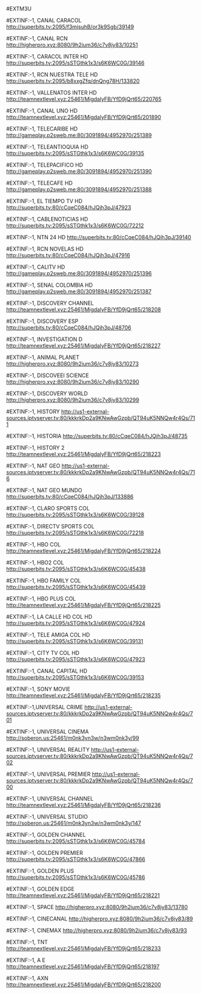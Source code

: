 #EXTM3U 

#EXTINF:-1,  CANAL CARACOL
http://superbits.tv:2095/f3mjsuhB/or3k9Sgb/39149

#EXTINF:-1, CANAL RCN
http://higherpro.xyz:8080/9h2ium36/c7v8jy83/10251

#EXTINF:-1, CARACOL INTER HD
http://superbits.tv:2095/sSTGthk1x3/s6K6WC0G/39146

#EXTINF:-1, RCN NUESTRA TELE HD
http://superbits.tv:2095/b8xxgZfq/dnQng78H/133820

#EXTINF:-1, VALLENATOS INTER HD
http://teamnextlevel.xyz:25461/MigdalyFB/YfD9jQrt65/220765

#EXTINF:-1, CANAL UNO HD
http://teamnextlevel.xyz:25461/MigdalyFB/YfD9jQrt65/201890

#EXTINF:-1,  TELECARIBE HD
http://gameplay.p2sweb.me:80/3091894/4952970/251389

#EXTINF:-1,  TELEANTIOQUIA HD
http://superbits.tv:2095/sSTGthk1x3/s6K6WC0G/39135

#EXTINF:-1, TELEPACIFICO HD
http://gameplay.p2sweb.me:80/3091894/4952970/251390

#EXTINF:-1, TELECAFE HD
http://gameplay.p2sweb.me:80/3091894/4952970/251388

#EXTINF:-1,  EL TIEMPO TV HD
http://superbits.tv:80/cCqeC084/hJQjh3pJ/47923

#EXTINF:-1,  CABLENOTICIAS HD
http://superbits.tv:2095/sSTGthk1x3/s6K6WC0G/72212

#EXTINF:-1,  NTN 24 HD
http://superbits.tv:80/cCqeC084/hJQjh3pJ/39140

#EXTINF:-1,  RCN NOVELAS HD
http://superbits.tv:80/cCqeC084/hJQjh3pJ/47916

#EXTINF:-1,  CALITV HD
http://gameplay.p2sweb.me:80/3091894/4952970/251396

#EXTINF:-1,  SENAL COLOMBIA HD
http://gameplay.p2sweb.me:80/3091894/4952970/251387

#EXTINF:-1, DISCOVERY CHANNEL 
http://teamnextlevel.xyz:25461/MigdalyFB/YfD9jQrt65/218208

#EXTINF:-1, DISCOVERY ESP 
http://superbits.tv:80/cCqeC084/hJQjh3pJ/48706

#EXTINF:-1, INVESTIGATION D 
http://teamnextlevel.xyz:25461/MigdalyFB/YfD9jQrt65/218227

#EXTINF:-1, ANIMAL PLANET 
http://higherpro.xyz:8080/9h2ium36/c7v8jy83/10273

#EXTINF:-1, DISCOVEEI SCIENCE 
http://higherpro.xyz:8080/9h2ium36/c7v8jy83/10290

#EXTINF:-1, DISCOVERY WORLD 
http://higherpro.xyz:8080/9h2ium36/c7v8jy83/10299

#EXTINF:-1, HISTORY 
http://us1-external-sources.iptvserver.tv:80/kkkrkDp2a9KNwAwGzpb/QT94uK5NNQw4r4Qs/711

#EXTINF:-1, HISTORIA 
http://superbits.tv:80/cCqeC084/hJQjh3pJ/48735

#EXTINF:-1, HISTORY 2 
http://teamnextlevel.xyz:25461/MigdalyFB/YfD9jQrt65/218223

#EXTINF:-1, NAT GEO 
http://us1-external-sources.iptvserver.tv:80/kkkrkDp2a9KNwAwGzpb/QT94uK5NNQw4r4Qs/716

#EXTINF:-1, NAT GEO MUNDO 
http://superbits.tv:80/cCqeC084/hJQjh3pJ/133886



#EXTINF:-1, CLARO SPORTS COL
http://superbits.tv:2095/sSTGthk1x3/s6K6WC0G/39128

#EXTINF:-1, DIRECTV SPORTS COL
http://superbits.tv:2095/sSTGthk1x3/s6K6WC0G/72218

#EXTINF:-1, HBO COL
http://teamnextlevel.xyz:25461/MigdalyFB/YfD9jQrt65/218224

#EXTINF:-1, HBO2 COL
http://superbits.tv:2095/sSTGthk1x3/s6K6WC0G/45438

#EXTINF:-1, HBO FAMILY COL
http://superbits.tv:2095/sSTGthk1x3/s6K6WC0G/45439

#EXTINF:-1, HBO PLUS COL
http://teamnextlevel.xyz:25461/MigdalyFB/YfD9jQrt65/218225

#EXTINF:-1, LA CALLE HD COL HD
http://superbits.tv:2095/sSTGthk1x3/s6K6WC0G/47924

#EXTINF:-1, TELE AMIGA COL HD
http://superbits.tv:2095/sSTGthk1x3/s6K6WC0G/39131

#EXTINF:-1, CITY TV COL HD
http://superbits.tv:2095/sSTGthk1x3/s6K6WC0G/47923

#EXTINF:-1, CANAL CAPITAL HD
http://superbits.tv:2095/sSTGthk1x3/s6K6WC0G/39153


#EXTINF:-1, SONY MOVIE   
http://teamnextlevel.xyz:25461/MigdalyFB/YfD9jQrt65/218235

#EXTINF:-1,UNIVERSAL CRIME
http://us1-external-sources.iptvserver.tv:80/kkkrkDp2a9KNwAwGzpb/QT94uK5NNQw4r4Qs/701

#EXTINF:-1, UNIVERSAL CINEMA
http://soberon.us:25461/m0nk3yn3w/n3wm0nk3y/99

#EXTINF:-1, UNIVERSAL REALITY
http://us1-external-sources.iptvserver.tv:80/kkkrkDp2a9KNwAwGzpb/QT94uK5NNQw4r4Qs/702

#EXTINF:-1, UNIVERSAL PREMIER
http://us1-external-sources.iptvserver.tv:80/kkkrkDp2a9KNwAwGzpb/QT94uK5NNQw4r4Qs/700

#EXTINF:-1, UNIVERSAL CHANNEL
http://teamnextlevel.xyz:25461/MigdalyFB/YfD9jQrt65/218236

#EXTINF:-1, UNIVERSAL STUDIO
http://soberon.us:25461/m0nk3yn3w/n3wm0nk3y/147

#EXTINF:-1, GOLDEN CHANNEL
http://superbits.tv:2095/sSTGthk1x3/s6K6WC0G/45784

#EXTINF:-1, GOLDEN PREMIER
http://superbits.tv:2095/sSTGthk1x3/s6K6WC0G/47866

#EXTINF:-1, GOLDEN PLUS
http://superbits.tv:2095/sSTGthk1x3/s6K6WC0G/45786

#EXTINF:-1, GOLDEN EDGE
http://teamnextlevel.xyz:25461/MigdalyFB/YfD9jQrt65/218221

#EXTINF:-1, SPACE
http://higherpro.xyz:8080/9h2ium36/c7v8jy83/13780

#EXTINF:-1,  CINECANAL
http://higherpro.xyz:8080/9h2ium36/c7v8jy83/89

#EXTINF:-1, CINEMAX
http://higherpro.xyz:8080/9h2ium36/c7v8jy83/93

#EXTINF:-1,  TNT
http://teamnextlevel.xyz:25461/MigdalyFB/YfD9jQrt65/218233

#EXTINF:-1,  A E
http://teamnextlevel.xyz:25461/MigdalyFB/YfD9jQrt65/218197

#EXTINF:-1,  AXN
http://teamnextlevel.xyz:25461/MigdalyFB/YfD9jQrt65/218200





